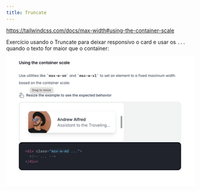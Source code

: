 ```yaml
---
title: Truncate
---
```


<https://tailwindcss.com/docs/max-width#using-the-container-scale>

Exercício usando o Truncate para deixar responsivo o card e usar os `...` quando o texto for maior que o container:

![alt text](image.png)
